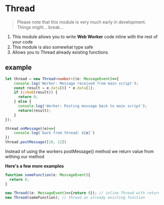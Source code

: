 # Thread
> Please note that this module is very much early in development. Things might... break...

1. This module allows you to write **Web Worker** code inline with the rest of your code
2. This module is also somewhat type safe
3. Allows you to Thread already existing functions

## example
```typescript
let thread = new Thread<number>((e: MessageEvent)=>{
    console.log('Worker: Message received from main script');
    const result = e.data[0] * e.data[1];
    if (isNaN(result)) {
      return 0;
    } else {
      console.log('Worker: Posting message back to main script');
      return(result);
    }
});

thread.onMessage((e)=>{
    console.log(`back from thread: ${e}`)
})
thread.postMessage([10, 12])
```
Instead of using the workers postMessage() method we return value from withing our method

**Here's a few more examples**
```typescript
function someFunction(e: MessageEvent){
  return 0;
}

new Thread((e: MessageEvent)=>{return 0}); // inline Thread with return type of number
new Thread(someFunction); // thread an already existing function
```
